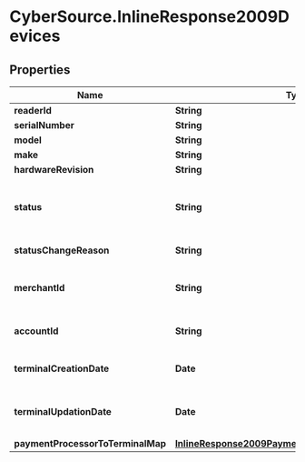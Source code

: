 # CyberSource.InlineResponse2009Devices

## Properties
Name | Type | Description | Notes
------------ | ------------- | ------------- | -------------
**readerId** | **String** |  | [optional] 
**serialNumber** | **String** |  | [optional] 
**model** | **String** |  | [optional] 
**make** | **String** |  | [optional] 
**hardwareRevision** | **String** |  | [optional] 
**status** | **String** | Status of the device. Possible Values:   - 'ACTIVE'   - 'INACTIVE'  | [optional] 
**statusChangeReason** | **String** | Reason for change in status. | [optional] 
**merchantId** | **String** | ID of the merchant to whom this device is assigned. | [optional] 
**accountId** | **String** | ID of the account to whom the device assigned. | [optional] 
**terminalCreationDate** | **Date** | Timestamp in which the device was created. | [optional] 
**terminalUpdationDate** | **Date** | Timestamp in which the device was updated/modified. | [optional] 
**paymentProcessorToTerminalMap** | [**InlineResponse2009PaymentProcessorToTerminalMap**](InlineResponse2009PaymentProcessorToTerminalMap.md) |  | [optional] 


